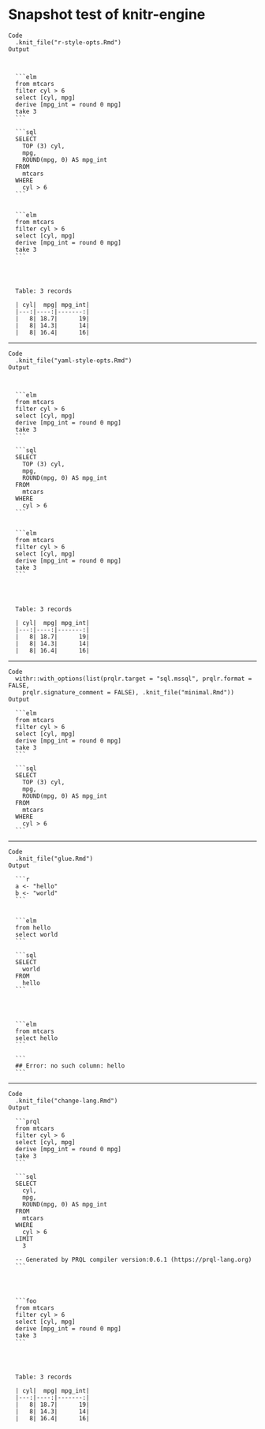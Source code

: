 # Snapshot test of knitr-engine

    Code
      .knit_file("r-style-opts.Rmd")
    Output
      
      
      
      ```elm
      from mtcars
      filter cyl > 6
      select [cyl, mpg]
      derive [mpg_int = round 0 mpg]
      take 3
      ```
      
      ```sql
      SELECT
        TOP (3) cyl,
        mpg,
        ROUND(mpg, 0) AS mpg_int
      FROM
        mtcars
      WHERE
        cyl > 6
      ```
      
      
      ```elm
      from mtcars
      filter cyl > 6
      select [cyl, mpg]
      derive [mpg_int = round 0 mpg]
      take 3
      ```
      
      
      
      
      Table: 3 records
      
      | cyl|  mpg| mpg_int|
      |---:|----:|-------:|
      |   8| 18.7|      19|
      |   8| 14.3|      14|
      |   8| 16.4|      16|
      

---

    Code
      .knit_file("yaml-style-opts.Rmd")
    Output
      
      
      
      ```elm
      from mtcars
      filter cyl > 6
      select [cyl, mpg]
      derive [mpg_int = round 0 mpg]
      take 3
      ```
      
      ```sql
      SELECT
        TOP (3) cyl,
        mpg,
        ROUND(mpg, 0) AS mpg_int
      FROM
        mtcars
      WHERE
        cyl > 6
      ```
      
      
      ```elm
      from mtcars
      filter cyl > 6
      select [cyl, mpg]
      derive [mpg_int = round 0 mpg]
      take 3
      ```
      
      
      
      
      Table: 3 records
      
      | cyl|  mpg| mpg_int|
      |---:|----:|-------:|
      |   8| 18.7|      19|
      |   8| 14.3|      14|
      |   8| 16.4|      16|
      

---

    Code
      withr::with_options(list(prqlr.target = "sql.mssql", prqlr.format = FALSE,
        prqlr.signature_comment = FALSE), .knit_file("minimal.Rmd"))
    Output
      
      ```elm
      from mtcars
      filter cyl > 6
      select [cyl, mpg]
      derive [mpg_int = round 0 mpg]
      take 3
      ```
      
      ```sql
      SELECT
        TOP (3) cyl,
        mpg,
        ROUND(mpg, 0) AS mpg_int
      FROM
        mtcars
      WHERE
        cyl > 6
      ```

---

    Code
      .knit_file("glue.Rmd")
    Output
      
      ```r
      a <- "hello"
      b <- "world"
      ```
      
      
      ```elm
      from hello
      select world
      ```
      
      ```sql
      SELECT
        world
      FROM
        hello
      ```
      
      
      
      
      ```elm
      from mtcars
      select hello
      ```
      
      ```
      ## Error: no such column: hello
      ```
      

---

    Code
      .knit_file("change-lang.Rmd")
    Output
      
      ```prql
      from mtcars
      filter cyl > 6
      select [cyl, mpg]
      derive [mpg_int = round 0 mpg]
      take 3
      ```
      
      ```sql
      SELECT
        cyl,
        mpg,
        ROUND(mpg, 0) AS mpg_int
      FROM
        mtcars
      WHERE
        cyl > 6
      LIMIT
        3
      
      -- Generated by PRQL compiler version:0.6.1 (https://prql-lang.org)
      ```
      
      
      
      
      ```foo
      from mtcars
      filter cyl > 6
      select [cyl, mpg]
      derive [mpg_int = round 0 mpg]
      take 3
      ```
      
      
      
      
      Table: 3 records
      
      | cyl|  mpg| mpg_int|
      |---:|----:|-------:|
      |   8| 18.7|      19|
      |   8| 14.3|      14|
      |   8| 16.4|      16|
      

